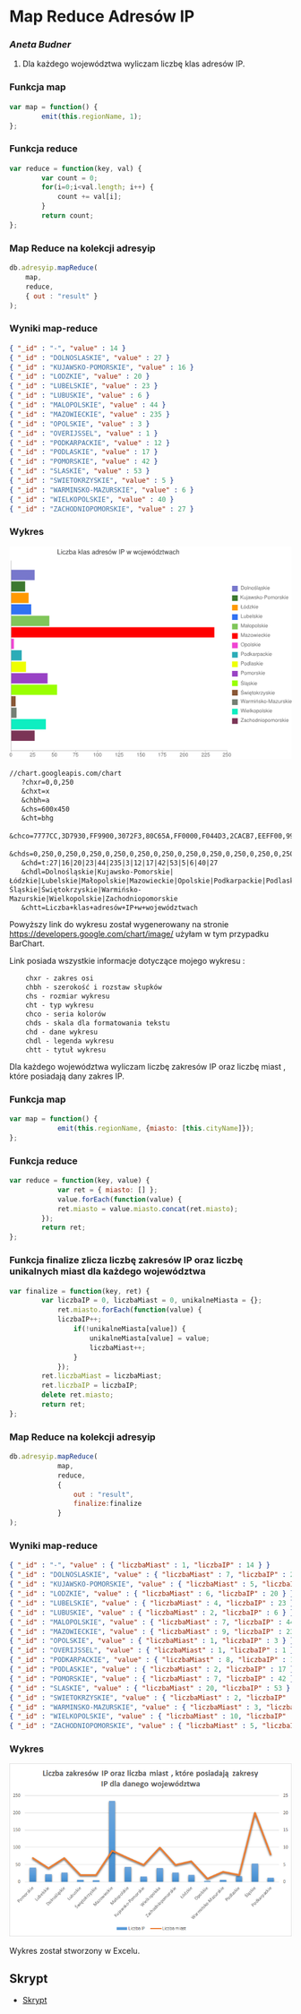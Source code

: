 ﻿# Map Reduce Adresów IP

### *Aneta Budner*

1. Dla każdego województwa wyliczam liczbę klas adresów IP.

### Funkcja map

```js
var map = function() {
		emit(this.regionName, 1);
};
```

### Funkcja reduce

```js
var reduce = function(key, val) {
		var count = 0;
		for(i=0;i<val.length; i++) {
			count += val[i];
		}
		return count;
};
```

### Map Reduce na kolekcji adresyip

```js
db.adresyip.mapReduce(
	map,
	reduce,
	{ out : "result" }
);
```

### Wyniki map-reduce

```json
{ "_id" : "-", "value" : 14 }
{ "_id" : "DOLNOSLASKIE", "value" : 27 }
{ "_id" : "KUJAWSKO-POMORSKIE", "value" : 16 }
{ "_id" : "LODZKIE", "value" : 20 }
{ "_id" : "LUBELSKIE", "value" : 23 }
{ "_id" : "LUBUSKIE", "value" : 6 }
{ "_id" : "MALOPOLSKIE", "value" : 44 }
{ "_id" : "MAZOWIECKIE", "value" : 235 }
{ "_id" : "OPOLSKIE", "value" : 3 }
{ "_id" : "OVERIJSSEL", "value" : 1 }
{ "_id" : "PODKARPACKIE", "value" : 12 }
{ "_id" : "PODLASKIE", "value" : 17 }
{ "_id" : "POMORSKIE", "value" : 42 }
{ "_id" : "SLASKIE", "value" : 53 }
{ "_id" : "SWIETOKRZYSKIE", "value" : 5 }
{ "_id" : "WARMINSKO-MAZURSKIE", "value" : 6 }
{ "_id" : "WIELKOPOLSKIE", "value" : 40 }
{ "_id" : "ZACHODNIOPOMORSKIE", "value" : 27 } 
```

### Wykres

![Wykres](../images/abudner/mapreduce2-abudner.png)

```
//chart.googleapis.com/chart
   ?chxr=0,0,250
   &chxt=x
   &chbh=a
   &chs=600x450
   &cht=bhg
   &chco=7777CC,3D7930,FF9900,3072F3,80C65A,FF0000,F044D3,2CACB7,EEFF00,9942C5,99FF00,895735,757F74,0EEEC1,7B3456
   &chds=0,250,0,250,0,250,0,250,0,250,0,250,0,250,0,250,0,250,0,250,0,250,0,250,0,250,0,250,0,250
   &chd=t:27|16|20|23|44|235|3|12|17|42|53|5|6|40|27
   &chdl=Dolnośląskie|Kujawsko-Pomorskie|Łódzkie|Lubelskie|Małopolskie|Mazowieckie|Opolskie|Podkarpackie|Podlaskie|Pomorskie|Śląskie|Świętokrzyskie|Warmińsko-Mazurskie|Wielkopolskie|Zachodniopomorskie
   &chtt=Liczba+klas+adresów+IP+w+województwach
```

Powyższy link do wykresu został wygenerowany na stronie https://developers.google.com/chart/image/ użyłam w tym przypadku BarChart.

Link posiada wszystkie informacje dotyczące mojego wykresu :

```
	chxr - zakres osi
	chbh - szerokość i rozstaw słupków
	chs - rozmiar wykresu
	cht - typ wykresu
	chco - seria kolorów
	chds - skala dla formatowania tekstu
	chd - dane wykresu
	chdl - legenda wykresu
	chtt - tytuł wykresu
```	

Dla każdego województwa wyliczam liczbę zakresów IP oraz liczbę miast , które posiadają dany zakres IP.

### Funkcja map

```js
var map = function() {
			emit(this.regionName, {miasto: [this.cityName]});
};
```

### Funkcja reduce

```js
var reduce = function(key, value) {
			var ret = { miasto: [] };
			value.forEach(function(value) {
			ret.miasto = value.miasto.concat(ret.miasto);
		});
		return ret;
};
```

### Funkcja finalize zlicza liczbę zakresów IP oraz liczbę unikalnych miast dla każdego województwa

```js
var finalize = function(key, ret) {
		var liczbaIP = 0, liczbaMiast = 0, unikalneMiasta = {};
			ret.miasto.forEach(function(value) {
			liczbaIP++;
				if(!unikalneMiasta[value]) {
					unikalneMiasta[value] = value;
					liczbaMiast++;
				}
			});
		ret.liczbaMiast = liczbaMiast;
		ret.liczbaIP = liczbaIP;
		delete ret.miasto;
		return ret;
};
```

### Map Reduce na kolekcji adresyip

```js
db.adresyip.mapReduce(
			map,
			reduce,
			{
				out : "result",
				finalize:finalize
			}
);
```

### Wyniki map-reduce

```json
{ "_id" : "-", "value" : { "liczbaMiast" : 1, "liczbaIP" : 14 } }
{ "_id" : "DOLNOSLASKIE", "value" : { "liczbaMiast" : 7, "liczbaIP" : 27 } }
{ "_id" : "KUJAWSKO-POMORSKIE", "value" : { "liczbaMiast" : 5, "liczbaIP" : 16 }}
{ "_id" : "LODZKIE", "value" : { "liczbaMiast" : 6, "liczbaIP" : 20 } }
{ "_id" : "LUBELSKIE", "value" : { "liczbaMiast" : 4, "liczbaIP" : 23 } }
{ "_id" : "LUBUSKIE", "value" : { "liczbaMiast" : 2, "liczbaIP" : 6 } }
{ "_id" : "MALOPOLSKIE", "value" : { "liczbaMiast" : 7, "liczbaIP" : 44 } }
{ "_id" : "MAZOWIECKIE", "value" : { "liczbaMiast" : 9, "liczbaIP" : 235 } }
{ "_id" : "OPOLSKIE", "value" : { "liczbaMiast" : 1, "liczbaIP" : 3 } }
{ "_id" : "OVERIJSSEL", "value" : { "liczbaMiast" : 1, "liczbaIP" : 1 } }
{ "_id" : "PODKARPACKIE", "value" : { "liczbaMiast" : 8, "liczbaIP" : 12 } }
{ "_id" : "PODLASKIE", "value" : { "liczbaMiast" : 2, "liczbaIP" : 17 } }
{ "_id" : "POMORSKIE", "value" : { "liczbaMiast" : 7, "liczbaIP" : 42 } }
{ "_id" : "SLASKIE", "value" : { "liczbaMiast" : 20, "liczbaIP" : 53 } }
{ "_id" : "SWIETOKRZYSKIE", "value" : { "liczbaMiast" : 2, "liczbaIP" : 5 } }
{ "_id" : "WARMINSKO-MAZURSKIE", "value" : { "liczbaMiast" : 3, "liczbaIP" : 6 }}
{ "_id" : "WIELKOPOLSKIE", "value" : { "liczbaMiast" : 10, "liczbaIP" : 40 } }
{ "_id" : "ZACHODNIOPOMORSKIE", "value" : { "liczbaMiast" : 5, "liczbaIP" : 27 }}
```

### Wykres

![Wykres](../images/abudner/mapreduce-abudner.png)

Wykres został stworzony w Excelu.



## Skrypt
* [Skrypt](/scripts/mapreduce_abudner.js)